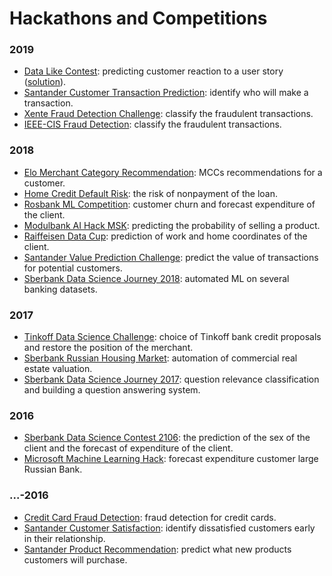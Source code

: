 # Hackathons and Competitions

### 2019
- [Data Like Contest](https://vc.ru/data-like): predicting customer reaction to a  user story ([solution](https://github.com/codez0mb1e/tinkoff-data-like-contest)).
- [Santander Customer Transaction Prediction](https://www.kaggle.com/c/santander-customer-transaction-prediction): identify who will make a transaction.
- [Xente Fraud Detection Challenge](https://zindi.africa/competitions/xente-fraud-detection-challenge): classify the fraudulent transactions.
- [IEEE-CIS Fraud Detection](https://www.kaggle.com/c/ieee-fraud-detection/): classify the fraudulent transactions.

### 2018
- [Elo Merchant Category Recommendation](https://www.kaggle.com/c/elo-merchant-category-recommendation): MCCs recommendations for a customer.
- [Home Credit Default Risk](https://www.kaggle.com/c/home-credit-default-risk): the risk of nonpayment of the loan.
- [Rosbank ML Competition](https://boosters.pro/champ_15): customer churn and forecast expenditure of the client.
- [Modulbank AI Hack MSK](https://boosters.pro/champ_modulbank_msk): predicting the probability of selling a product.
- [Raiffeisen Data Cup](https://boosters.pro/champ_11): prediction of work and home coordinates of the client.
- [Santander Value Prediction Challenge](https://www.kaggle.com/c/santander-value-prediction-challenge): predict the value of transactions for potential customers.
- [Sberbank Data Science Journey 2018](https://sdsj.sberbank.ai/): automated ML on several banking datasets.

### 2017
- [Tinkoff Data Science Challenge](https://boosters.pro/champ_3): choice of Tinkoff bank credit proposals and restore the position of the merchant.
- [Sberbank Russian Housing Market](https://www.kaggle.com/c/sberbank-russian-housing-market): automation of commercial real estate valuation.
- [Sberbank Data Science Journey 2017](https://github.com/sberbank-ai/data-science-journey-2017): question relevance classification and building a question answering system.

### 2016
- [Sberbank Data Science Contest 2106](https://habr.com/article/318160/): the prediction of the sex of the client and the forecast of expenditure of the client.
- [Microsoft Machine Learning Hack](https://habr.com/company/microsoft/blog/303206/): forecast expenditure customer large Russian Bank.

### ...-2016
- [Credit Card Fraud Detection](https://www.kaggle.com/mlg-ulb/creditcardfraud): fraud detection for credit cards.
- [Santander Customer Satisfaction](https://www.kaggle.com/c/santander-customer-satisfaction): identify dissatisfied customers early in their relationship.
- [Santander Product Recommendation](https://www.kaggle.com/c/santander-product-recommendation): predict what new products customers will purchase.
